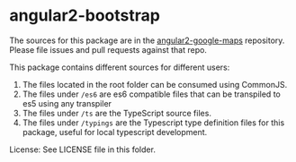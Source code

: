angular2-bootstrap
=========

The sources for this package are in the [angular2-google-maps](https://github.com/SebastianM/angular2-google-maps) repository. Please file issues and pull requests against that repo.

This package contains different sources for different users:

1. The files located in the root folder can be consumed using CommonJS.
2. The files under `/es6` are es6 compatible files that can be transpiled to
   es5 using any transpiler
3. The files under `/ts` are the TypeScript source files.
4. The files under `/typings` are the Typescript type definition files for this package, useful for local typescript development.

License: See LICENSE file in this folder.
